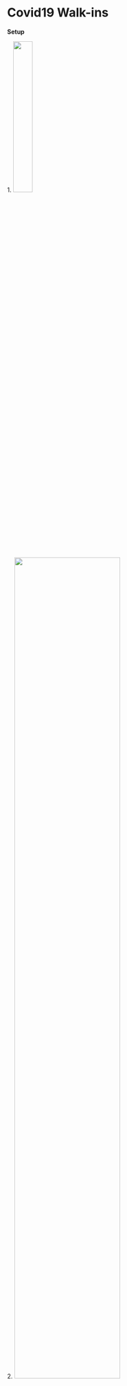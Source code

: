 # Covid19 Walk-ins

**Setup**
<p align="top"> 1. 
  <img width="30%" src="https://user-images.githubusercontent.com/96786353/148696049-0d1b3bb1-3838-46ab-b46b-cfb92dc4914c.jpg"><p align="top">  <br />
2. <img width="70%" src="https://user-images.githubusercontent.com/96786353/148696138-106904a2-4eb6-450b-a7fc-3b33235b9ee8.jpg"><br />
3. <img width="70%" src="https://user-images.githubusercontent.com/96786353/148696138-106904a2-4eb6-450b-a7fc-3b33235b9ee8.jpg"><br />

  
<img width="50%" src="https://user-images.githubusercontent.com/96786353/148695909-13d921de-3ddd-43e4-8920-09d292205d1d.gif">
